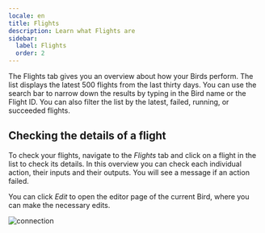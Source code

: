 ```yaml
---
locale: en
title: Flights
description: Learn what Flights are
sidebar:
  label: Flights
  order: 2
---
```


The Flights tab gives you an overview about how your Birds perform. The list displays the latest 500 flights from the last thirty days. You can use the search bar to narrow down the results by typing in the Bird name or the Flight ID. You can also filter the list by the latest, failed, running, or succeeded flights.

## Checking the details of a flight

To check your flights, navigate to the _Flights_ tab and click on a flight in the list to check its details. In this overview you can check each individual action, their inputs and their outputs. You will see a message if an action failed.

You can click _Edit_ to open the editor page of the current Bird, where you can make the necessary edits.

![connection](~/assets/docs/flight-details.png)

